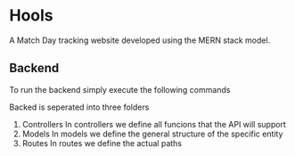 # Hools
A Match Day tracking website developed using the MERN stack model.

## Backend
To run the backend simply execute the following commands


Backed is seperated into three folders
1. Controllers
In controllers we define all funcions that the API will support
2. Models
In models we define the general structure of the specific entity
3. Routes
In routes we define the actual paths 
